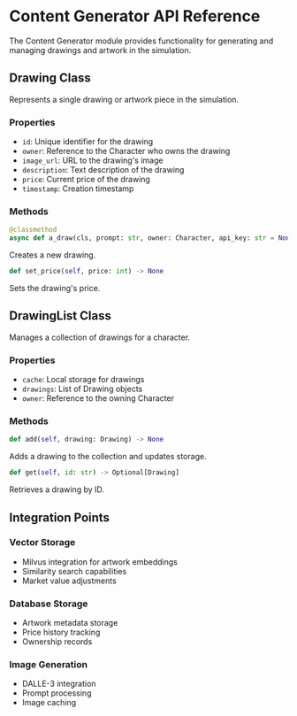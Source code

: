 # Content Generator API Reference

The Content Generator module provides functionality for generating and managing drawings and artwork in the simulation.

## Drawing Class

Represents a single drawing or artwork piece in the simulation.

### Properties

- `id`: Unique identifier for the drawing
- `owner`: Reference to the Character who owns the drawing
- `image_url`: URL to the drawing's image
- `description`: Text description of the drawing
- `price`: Current price of the drawing
- `timestamp`: Creation timestamp

### Methods

```python
@classmethod
async def a_draw(cls, prompt: str, owner: Character, api_key: str = None) -> Drawing
```
Creates a new drawing.

```python
def set_price(self, price: int) -> None
```
Sets the drawing's price.

## DrawingList Class

Manages a collection of drawings for a character.

### Properties

- `cache`: Local storage for drawings
- `drawings`: List of Drawing objects
- `owner`: Reference to the owning Character

### Methods

```python
def add(self, drawing: Drawing) -> None
```
Adds a drawing to the collection and updates storage.

```python
def get(self, id: str) -> Optional[Drawing]
```
Retrieves a drawing by ID.

## Integration Points

### Vector Storage
- Milvus integration for artwork embeddings
- Similarity search capabilities
- Market value adjustments

### Database Storage
- Artwork metadata storage
- Price history tracking
- Ownership records

### Image Generation
- DALLE-3 integration
- Prompt processing
- Image caching 